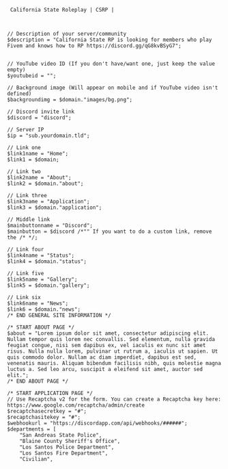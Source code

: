 
	 California State Roleplay | CSRP |



	// Description of your server/community
	$description = "California State RP is looking for members who play Fivem and knows how to RP https://discord.gg/qG8kvBSyG7";


	// YouTube video ID (If you don't have/want one, just keep the value empty)
	$youtubeid = "";

	// Background image (Will appear on mobile and if YouTube video isn't defined)
	$backgroundimg = $domain."images/bg.png";

	// Discord invite link
	$discord = "discord";

	// Server IP
	$ip = "sub.yourdomain.tld";

	// Link one
	$link1name = "Home";
	$link1 = $domain;

	// Link two
	$link2name = "About";
	$link2 = $domain."about";

	// Link three
	$link3name = "Application";
	$link3 = $domain."application";

	// Middle link
	$mainbuttonname = "Discord";
	$mainbutton = $discord /*"" If you want to do a custom link, remove the /* */;

	// Link four
	$link4name = "Status";
	$link4 = $domain."status";

	// Link five
	$link5name = "Gallery";
	$link5 = $domain."gallery";

	// Link six
	$link6name = "News";
	$link6 = $domain."news";
	/* END GENERAL SITE INFORMATION */

	/* START ABOUT PAGE */
	$about = "Lorem ipsum dolor sit amet, consectetur adipiscing elit. Nullam tempor quis lorem nec convallis. Sed elementum, nulla gravida feugiat congue, nisi sem dapibus ex, vel iaculis ex nunc sit amet risus. Nulla nulla lorem, pulvinar ut rutrum a, iaculis ut sapien. Ut quis commodo dolor. Nullam ac diam imperdiet, dapibus est sed, venenatis mauris. Aliquam bibendum facilisis nibh, quis molestie magna luctus a. Sed leo arcu, suscipit a eleifend sit amet, auctor sed elit.";
	/* END ABOUT PAGE */

	/* START APPLICATION PAGE */
	// Use Recaptcha v2 for the form. You can create a Recaptcha key here: https://www.google.com/recaptcha/admin/create
	$recaptchasecretkey = "#";
	$recaptchasitekey = "#";
	$webhookurl = "https://discordapp.com/api/webhooks/######";
	$departments = [
		"San Andreas State Police",
		"Blaine County Sheriff's Office",
		"Los Santos Police Department",
		"Los Santos Fire Department",
		"Civilian",

